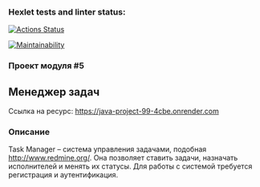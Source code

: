 ### Hexlet tests and linter status:
[![Actions Status](https://github.com/ungrome/java-project-99/actions/workflows/hexlet-check.yml/badge.svg)](https://github.com/ungrome/java-project-99/actions)

[![Maintainability](https://qlty.sh/badges/31a0712d-d711-42f7-bfed-f34f4f346cb2/maintainability.svg)](https://qlty.sh/gh/ungrome/projects/java-project-99)

### Проект модуля #5
## Менеджер задач
Ссылка на ресурс:
https://java-project-99-4cbe.onrender.com
### Описание
Task Manager – система управления задачами, подобная http://www.redmine.org/. Она позволяет ставить задачи, назначать исполнителей и менять их статусы. Для работы с системой требуется регистрация и аутентификация.
